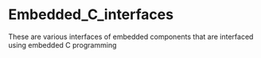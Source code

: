 # Embedded_C_interfaces
These are various interfaces of embedded components that are interfaced using embedded C programming
